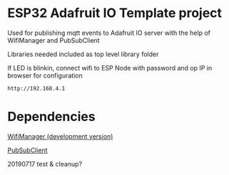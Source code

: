 # ESP32 Adafruit IO Template project

Used for publishing mqtt events to Adafruit IO server with the help of WifiManager and PubSubClient

Libraries needed included as top level library folder


If LED is blinkin, connect wifi to ESP Node with password and op IP in browser for configuration
```
http://192.168.4.1
```


# Dependencies

[WifiManager (development version)](https://github.com/tzapu/WiFiManager/tree/development)

[PubSubClient](https://github.com/knolleary/pubsubclient)


20190717 test & cleanup?
